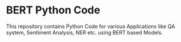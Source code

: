 # BERT Python Code
This repository contains Python Code for various Applications like QA system, Sentiment Analysis,  NER etc. using BERT based Models.
